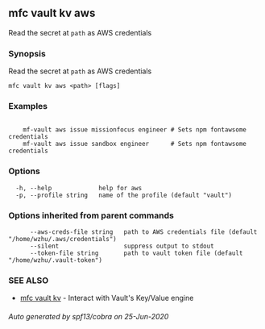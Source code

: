 ## mfc vault kv aws

Read the secret at `path` as AWS credentials

### Synopsis

Read the secret at `path` as AWS credentials

```
mfc vault kv aws <path> [flags]
```

### Examples

```

	mf-vault aws issue missionfocus engineer # Sets npm fontawsome credentials
	mf-vault aws issue sandbox engineer      # Sets npm fontawsome credentials
```

### Options

```
  -h, --help             help for aws
  -p, --profile string   name of the profile (default "vault")
```

### Options inherited from parent commands

```
      --aws-creds-file string   path to AWS credentials file (default "/home/wzhu/.aws/credentials")
      --silent                  suppress output to stdout
      --token-file string       path to vault token file (default "/home/wzhu/.vault-token")
```

### SEE ALSO

* [mfc vault kv](mfc_vault_kv.md)	 - Interact with Vault's Key/Value engine

###### Auto generated by spf13/cobra on 25-Jun-2020
